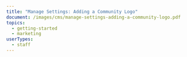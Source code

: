 ```yaml
---
title: "Manage Settings: Adding a Community Logo"
document: /images/cms/manage-settings-adding-a-community-logo.pdf
topics:
  - getting-started
  - marketing
userTypes:
  - staff
---
```

